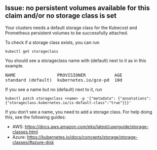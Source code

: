 ## Issue: no persistent volumes available for this claim and/or no storage class is set

Your clusters needs a default storage class for the Kubecost and Prometheus persistent volumes to be successfully attached.

To check if a storage class exists, you can run

```kubectl get storageclass```

You should see a storageclass name with (default) next to it as in this example. 

<pre>
NAME                PROVISIONER           AGE 
standard (default)  kubernetes.io/gce-pd  10d
</pre>

If you see a name but no (default) next to it, run 

```kubectl patch storageclass <name> -p '{"metadata": {"annotations":{"storageclass.kubernetes.io/is-default-class":"true"}}}'```

If you don’t see a name, you need to add a storage class. For help doing this, see the following guides:

* AWS: https://docs.aws.amazon.com/eks/latest/userguide/storage-classes.html
* Azure: https://kubernetes.io/docs/concepts/storage/storage-classes/#azure-disk

